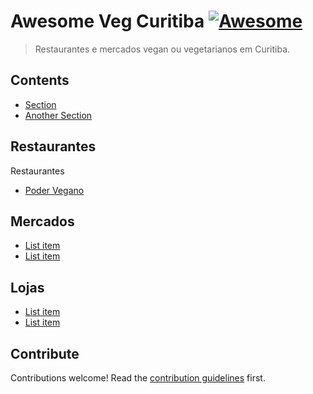 # Awesome Veg Curitiba [![Awesome](https://awesome.re/badge.svg)](https://awesome.re)

> Restaurantes e mercados vegan ou vegetarianos em Curitiba.


## Contents

- [Section](#section)
- [Another Section](#another-section)


## Restaurantes

Restaurantes

- [Poder Vegano](https://podervegano.com.br)


## Mercados

- [List item](http://example.com)
- [List item](http://example.com)


## Lojas

- [List item](http://example.com)
- [List item](http://example.com)


## Contribute

Contributions welcome! Read the [contribution guidelines](contributing.md) first.
